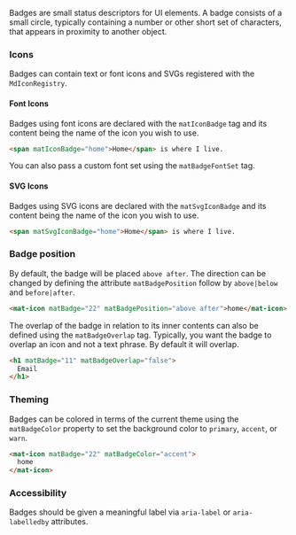 Badges are small status descriptors for UI elements. A badge consists of a small circle, 
typically containing a number or other short set of characters, that appears in proximity to another object.

### Icons
Badges can contain text or font icons and SVGs registered with the `MdIconRegistry`.

#### Font Icons
Badges using font icons are declared with the `matIconBadge` tag and its content being
the name of the icon you wish to use.

```html
<span matIconBadge="home">Home</span> is where I live.
```

You can also pass a custom font set using the `matBadgeFontSet` tag.

#### SVG Icons
Badges using SVG icons are declared with the `matSvgIconBadge` and its content being
the name of the icon you wish to use.

```html
<span matSvgIconBadge="home">Home</span> is where I live.
```

### Badge position
By default, the badge will be placed `above after`. The direction can be changed by defining
the attribute `matBadgePosition` follow by `above|below` and `before|after`.

```html
<mat-icon matBadge="22" matBadgePosition="above after">home</mat-icon>
```

The overlap of the badge in relation to its inner contents can also be defined
using the `matBadgeOverlap` tag. Typically, you want the badge to overlap an icon and not
a text phrase. By default it will overlap.

```html
<h1 matBadge="11" matBadgeOverlap="false">
  Email
</h1>
```

### Theming
Badges can be colored in terms of the current theme using the `matBadgeColor` property to set the
background color to `primary`, `accent`, or `warn`.

```html
<mat-icon matBadge="22" matBadgeColor="accent">
  home
</mat-icon>
```

### Accessibility
Badges should be given a meaningful label via `aria-label` or `aria-labelledby` attributes.